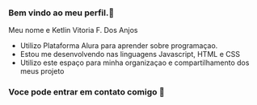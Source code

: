 ### Bem vindo ao meu perfil.🖤

Meu nome e Ketlin Vitoria F. Dos Anjos

- Utilizo Plataforma Alura para aprender sobre programaçao.
- Estou me desenvolvendo nas linguagens Javascript, HTML e CSS
- Utilizo este espaço para minha organizaçao e compartilhamento dos meus projeto


### Voce pode entrar em contato comigo 📧
